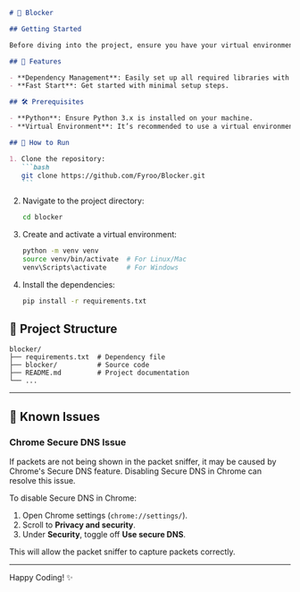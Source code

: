 ````markdown
# 🛑 Blocker

## Getting Started

Before diving into the project, ensure you have your virtual environment activated. Then, run the following command to install all the necessary dependencies.

## 🚀 Features

- **Dependency Management**: Easily set up all required libraries with `requirements.txt`.
- **Fast Start**: Get started with minimal setup steps.

## 🛠 Prerequisites

- **Python**: Ensure Python 3.x is installed on your machine.
- **Virtual Environment**: It’s recommended to use a virtual environment to manage dependencies.

## 🔧 How to Run

1. Clone the repository:
   ```bash
   git clone https://github.com/Fyroo/Blocker.git
   ```
````

2. Navigate to the project directory:
   ```bash
   cd blocker
   ```
3. Create and activate a virtual environment:
   ```bash
   python -m venv venv
   source venv/bin/activate  # For Linux/Mac
   venv\Scripts\activate     # For Windows
   ```
4. Install the dependencies:
   ```bash
   pip install -r requirements.txt
   ```

## 📂 Project Structure

```
blocker/
├── requirements.txt  # Dependency file
├── blocker/          # Source code
├── README.md         # Project documentation
└── ...
```

---

## 🛑 Known Issues

### **Chrome Secure DNS Issue**

If packets are not being shown in the packet sniffer, it may be caused by Chrome's Secure DNS feature. Disabling Secure DNS in Chrome can resolve this issue.

To disable Secure DNS in Chrome:

1. Open Chrome settings (`chrome://settings/`).
2. Scroll to **Privacy and security**.
3. Under **Security**, toggle off **Use secure DNS**.

This will allow the packet sniffer to capture packets correctly.

---

Happy Coding! ✨

```

```
